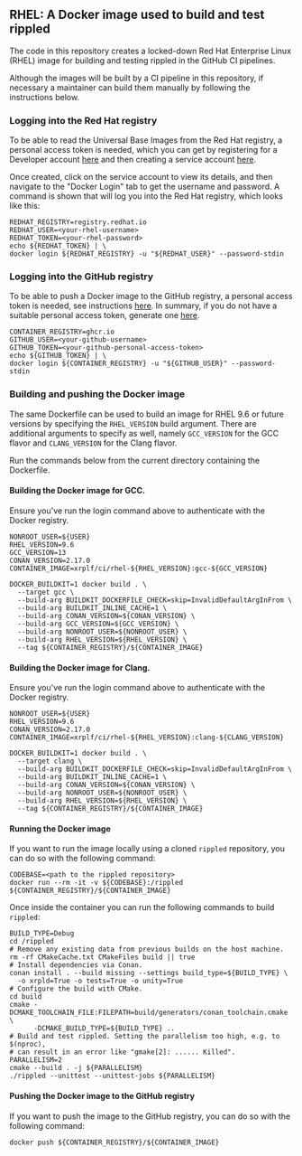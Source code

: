 ## RHEL: A Docker image used to build and test rippled

The code in this repository creates a locked-down Red Hat Enterprise Linux
(RHEL) image for building and testing rippled in the GitHub CI pipelines.

Although the images will be built by a CI pipeline in this repository, if
necessary a maintainer can build them manually by following the instructions
below.

### Logging into the Red Hat registry

To be able to read the Universal Base Images from the Red Hat registry, a
personal access  token is needed, which you can get by registering for a
Developer account [here](https://developers.redhat.com) and then creating a
service account [here](https://access.redhat.com/terms-based-registry).

Once created, click on the service account to view its details, and then
navigate to the "Docker Login" tab to get the username and password. A command
is shown that will log you into the Red Hat registry, which looks like this:

```shell
REDHAT_REGISTRY=registry.redhat.io
REDHAT_USER=<your-rhel-username>
REDHAT_TOKEN=<your-rhel-password>
echo ${REDHAT_TOKEN} | \
docker login ${REDHAT_REGISTRY} -u "${REDHAT_USER}" --password-stdin
```

### Logging into the GitHub registry

To be able to push a Docker image to the GitHub registry, a personal access
token is needed, see instructions [here](https://docs.github.com/en/packages/working-with-a-github-packages-registry/working-with-the-container-registry#authenticating-with-a-personal-access-token-classic). 
In summary, if you do not have a suitable personal access token, generate one
[here](https://github.com/settings/tokens/new?scopes=write:packages).

```shell
CONTAINER_REGISTRY=ghcr.io
GITHUB_USER=<your-github-username>
GITHUB_TOKEN=<your-github-personal-access-token>
echo ${GITHUB_TOKEN} | \
docker login ${CONTAINER_REGISTRY} -u "${GITHUB_USER}" --password-stdin
```

### Building and pushing the Docker image

The same Dockerfile can be used to build an image for RHEL 9.6 or future
versions by specifying the `RHEL_VERSION` build argument. There are additional
arguments to specify as well, namely `GCC_VERSION` for the GCC flavor and
`CLANG_VERSION` for the Clang flavor.

Run the commands below from the current directory containing the Dockerfile.

#### Building the Docker image for GCC.

Ensure you've run the login command above to authenticate with the Docker
registry.

```shell
NONROOT_USER=${USER}
RHEL_VERSION=9.6
GCC_VERSION=13
CONAN_VERSION=2.17.0
CONTAINER_IMAGE=xrplf/ci/rhel-${RHEL_VERSION}:gcc-${GCC_VERSION}

DOCKER_BUILDKIT=1 docker build . \
  --target gcc \
  --build-arg BUILDKIT_DOCKERFILE_CHECK=skip=InvalidDefaultArgInFrom \
  --build-arg BUILDKIT_INLINE_CACHE=1 \
  --build-arg CONAN_VERSION=${CONAN_VERSION} \
  --build-arg GCC_VERSION=${GCC_VERSION} \
  --build-arg NONROOT_USER=${NONROOT_USER} \
  --build-arg RHEL_VERSION=${RHEL_VERSION} \
  --tag ${CONTAINER_REGISTRY}/${CONTAINER_IMAGE}
```

#### Building the Docker image for Clang.

Ensure you've run the login command above to authenticate with the Docker
registry.

```shell
NONROOT_USER=${USER}
RHEL_VERSION=9.6
CONAN_VERSION=2.17.0
CONTAINER_IMAGE=xrplf/ci/rhel-${RHEL_VERSION}:clang-${CLANG_VERSION}

DOCKER_BUILDKIT=1 docker build . \
  --target clang \
  --build-arg BUILDKIT_DOCKERFILE_CHECK=skip=InvalidDefaultArgInFrom \
  --build-arg BUILDKIT_INLINE_CACHE=1 \
  --build-arg CONAN_VERSION=${CONAN_VERSION} \
  --build-arg NONROOT_USER=${NONROOT_USER} \
  --build-arg RHEL_VERSION=${RHEL_VERSION} \
  --tag ${CONTAINER_REGISTRY}/${CONTAINER_IMAGE}
```

#### Running the Docker image

If you want to run the image locally using a cloned `rippled` repository, you
can do so with the following command:

```shell
CODEBASE=<path to the rippled repository>
docker run --rm -it -v ${CODEBASE}:/rippled ${CONTAINER_REGISTRY}/${CONTAINER_IMAGE}
```

Once inside the container you can run the following commands to build `rippled`:

```shell
BUILD_TYPE=Debug
cd /rippled
# Remove any existing data from previous builds on the host machine.
rm -rf CMakeCache.txt CMakeFiles build || true
# Install dependencies via Conan.
conan install . --build missing --settings build_type=${BUILD_TYPE} \
  -o xrpld=True -o tests=True -o unity=True
# Configure the build with CMake.
cd build
cmake -DCMAKE_TOOLCHAIN_FILE:FILEPATH=build/generators/conan_toolchain.cmake \
      -DCMAKE_BUILD_TYPE=${BUILD_TYPE} ..
# Build and test rippled. Setting the parallelism too high, e.g. to $(nproc),
# can result in an error like "gmake[2]: ...... Killed".
PARALLELISM=2
cmake --build . -j ${PARALLELISM}
./rippled --unittest --unittest-jobs ${PARALLELISM}
```

#### Pushing the Docker image to the GitHub registry

If you want to push the image to the GitHub registry, you can do so with the
following command:

```shell
docker push ${CONTAINER_REGISTRY}/${CONTAINER_IMAGE}
```
